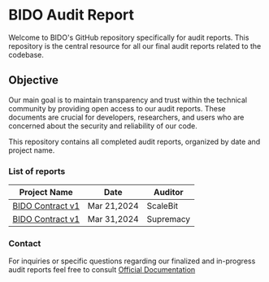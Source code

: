 # BIDO Audit Report

Welcome to BIDO's GitHub repository specifically for audit reports. This repository is the central resource for all our final audit reports related to the codebase.

## Objective

Our main goal is to maintain transparency and trust within the technical community by providing open access to our audit reports. These documents are crucial for developers, researchers, and users who are concerned about the security and reliability of our code.

This repository contains all completed audit reports, organized by date and project name.

### List of reports

| Project Name                               | Date           | Auditor        |
|--------------------------------------------|----------------|----------------| 
| [BIDO Contract v1](https://github.com/Bidohub/Audit-Report/blob/main/Thu%20Mar%2021%202024-Bido%20Audit%20Report.pdf)    | Mar 21,2024  | ScaleBit |
| [BIDO Contract v1](https://github.com/Bidohub/Audit-Report/blob/main/Supremacy-Audit-Report-Bido-v1.0.pdf)    | Mar 31,2024  | Supremacy |

### Contact

For inquiries or specific questions regarding our finalized and in-progress audit reports feel free to consult [Official Documentation](https://bidohub.gitbook.io/bido-docs)
